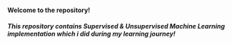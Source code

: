#### Welcome to the repository!

##### This repository contains Supervised & Unsupervised Machine Learning implementation which i did during my learning journey!
